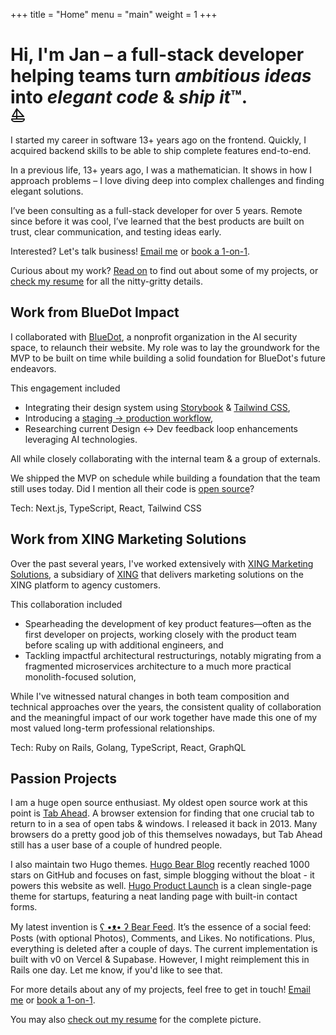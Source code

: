 +++
title = "Home"
menu = "main"
weight = 1
+++

# Hi, I'm Jan – a full-stack developer helping teams turn *ambitious ideas* into *elegant code* & *ship it*™. <br><span class="ship"><svg xmlns="http://www.w3.org/2000/svg" width="24" height="24" viewBox="0 0 24 24" fill="none" stroke="currentColor" stroke-width="2" stroke-linecap="round" stroke-linejoin="round" class="lucide lucide-sailboat-icon lucide-sailboat"><path d="M22 18H2a4 4 0 0 0 4 4h12a4 4 0 0 0 4-4Z"/><path d="M21 14 10 2 3 14h18Z"/><path d="M10 2v16"/></svg></span>

I started my career in software 13+ years ago on the frontend. Quickly, I acquired backend skills to be able to ship complete features end-to-end.

In a previous life, 13+ years ago, I was a mathematician. It shows in how I approach problems – I love diving deep into complex challenges and finding elegant solutions.

I’ve been consulting as a full-stack developer for over 5 years. Remote since before it was cool, I’ve learned that the best products are built on trust, clear communication, and testing ideas early.

Interested? Let's talk business! [Email me][email] or [book a 1-on-1][1on1].

Curious about my work? [Read on](#work-from-bluedot-impact) to find out about some of my projects, or [check my resume][resume] for all the nitty-gritty details.

## Work from BlueDot Impact

I collaborated with [BlueDot](https://bluedot.org/), a nonprofit organization in the AI security space, to relaunch their website. My role was to lay the groundwork for the MVP to be built on time while building a solid foundation for BlueDot's future endeavors.

This engagement included

* Integrating their design system using [Storybook](https://storybook.k8s.bluedot.org) & [Tailwind CSS](https://tailwindcss.com/),
* Introducing a [staging -> production workflow](https://github.com/bluedotimpact/bluedot/tree/master/apps/website#deployment),
* Researching current Design <-> Dev feedback loop enhancements leveraging AI technologies.

All while closely collaborating with the internal team & a group of externals.

We shipped the MVP on schedule while building a foundation that the team still uses today. Did I mention all their code is [open source](https://github.com/bluedotimpact/bluedot)?

Tech: Next.js, TypeScript, React, Tailwind CSS

## Work from XING Marketing Solutions

Over the past several years, I've worked extensively with [XING Marketing Solutions][xms], a subsidiary of [XING][xing] that delivers marketing solutions on the XING platform to agency customers.

This collaboration included

* Spearheading the development of key product features—often as the first developer on projects, working closely with the product team before scaling up with additional engineers, and
* Tackling impactful architectural restructurings, notably migrating from a fragmented microservices architecture to a much more practical monolith-focused solution,

While I've witnessed natural changes in both team composition and technical approaches over the years, the consistent quality of collaboration and the meaningful impact of our work together have made this one of my most valued long-term professional relationships.

Tech: Ruby on Rails, Golang, TypeScript, React, GraphQL

## Passion Projects

I am a huge open source enthusiast. My oldest open source work at this point is [Tab Ahead](https://github.com/janraasch/tab-ahead). A browser extension for finding that one crucial tab to return to in a sea of open tabs & windows. I released it back in 2013. Many browsers do a pretty good job of this themselves nowadays, but Tab Ahead still has a user base of a couple of hundred people.

I also maintain two Hugo themes. [Hugo Bear Blog](https://github.com/janraasch/hugo-bearblog) recently reached 1000 stars on GitHub and focuses on fast, simple blogging without the bloat - it powers this website as well. [Hugo Product Launch](https://github.com/janraasch/hugo-product-launch) is a clean single-page theme for startups, featuring a neat landing page with built-in contact forms.

My latest invention is [ʕ •ᴥ• ʔ Bear Feed](https://github.com/janraasch/v0-bearfeed). It’s the essence of a social feed: Posts (with optional Photos), Comments, and Likes. No notifications. Plus, everything is deleted after a couple of days. The current implementation is built with v0 on Vercel & Supabase. However, I might reimplement this in Rails one day. Let me know, if you'd like to see that.

For more details about any of my projects, feel free to get in touch! [Email me][email] or [book a 1-on-1][1on1].

You may also [check out my resume][resume] for the complete picture.

[email]: mailto:jan@janraasch.com
[1on1]: https://calendly.com/jan-raasch/office-hours
[resume]: /resume/
[xms]: https://werben.xing.com/en/
[xing]: https://www.xing.com/

